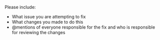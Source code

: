 Please include:
  - What issue you are attempting to fix
  - What changes you made to do this
  - @mentions of everyone responsible for the fix and who is responsible for reviewing the changes
